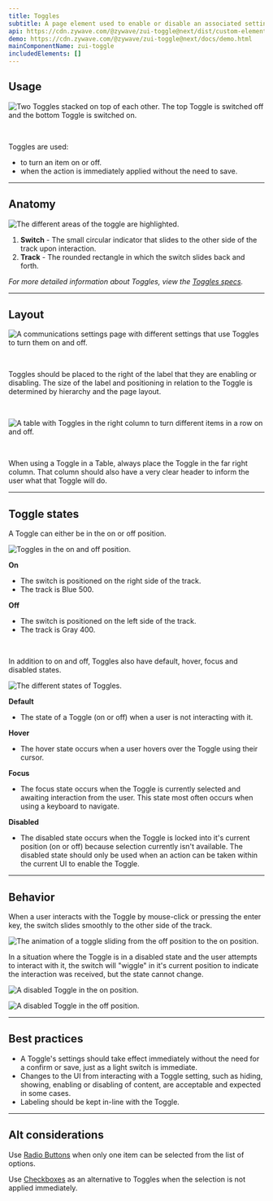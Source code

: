 ```yaml
---
title: Toggles
subtitle: A page element used to enable or disable an associated setting or feature.
api: https://cdn.zywave.com/@zywave/zui-toggle@next/dist/custom-elements.json
demo: https://cdn.zywave.com/@zywave/zui-toggle@next/docs/demo.html
mainComponentName: zui-toggle
includedElements: []
---
```

## Usage

![Two Toggles stacked on top of each other. The top Toggle is switched off and the bottom Toggle is switched on. ](/images/toggle_usage.svg "Toggle usage")

</br>

Toggles are used:

* to turn an item on or off.
* when the action is immediately applied without the need to save. 

- - -

## Anatomy

![The different areas of the toggle are highlighted.](/images/toggle_anatomy.svg "Toggle anatomy")

1. **Switch** - The small circular indicator that slides to the other side of the track upon interaction.
2. **Track** - The rounded rectangle in which the switch slides back and forth.  

*For more detailed information about Toggles, view the [Toggles specs](https://xd.adobe.com/view/1404bbb4-2679-48c1-8ef4-89cf1c1adcd4-4157/).*

- - -

## Layout

![A communications settings page with different settings that use Toggles to turn them on and off. ](/images/toggle_layout.svg "Toggle page layout")

</br>

Toggles should be placed to the right of the label that they are enabling or disabling. The size of the label and positioning in relation to the Toggle is determined by hierarchy and the page layout.

</br>

![A table with Toggles in the right column to turn different items in a row on and off.](/images/toggle_layout-table.svg "Toggle table layout")

</br>

When using a Toggle in a Table, always place the Toggle in the far right column. That column should also have a very clear header to inform the user what that Toggle will do.  

- - -

## Toggle states

A Toggle can either be in the on or off position. 

![Toggles in the on and off position.](/images/toggle_on-off.svg "Toggles on and off")

**On**

* The switch is positioned on the right side of the track.
* The track is Blue 500.

**Off**

* The switch is positioned on the left side of the track.
* The track is Gray 400.

</br>

In addition to on and off, Toggles also have default, hover, focus and disabled states.

![The different states of Toggles.](/images/toggle_states.svg "Toggle states")

**Default**

* The state of a Toggle (on or off) when a user is not interacting with it.

**Hover**

* The hover state occurs when a user hovers over the Toggle using their cursor.

**Focus** 

* The focus state occurs when the Toggle is currently selected and awaiting interaction from the user. This state most often occurs when using a keyboard to navigate. 

**Disabled**

* The disabled state occurs when the Toggle is locked into it's current position (on or off) because selection currently isn't available. The disabled state should only be used when an action can be taken within the current UI to enable the Toggle. 

- - -

## Behavior

When a user interacts with the Toggle by mouse-click or pressing the enter key, the switch slides smoothly to the other side of the track. 

![The animation of a toggle sliding from the off position to the on position. ](/images/toggle-on.gif "Toggle switching behavior")

In a situation where the Toggle is in a disabled state and the user attempts to interact with it, the switch will "wiggle" in it's current position to indicate the interaction was received, but the state cannot change.

![A disabled Toggle in the on position. ](/images/toggle-on-disabled.gif "Disabled on Toggle behavior")

![A disabled Toggle in the off position.](/images/toggle-off-disabled.gif "Disabled off Toggle behavior")

- - -

## Best practices

* A Toggle's settings should take effect immediately without the need for a confirm or save, just as a light switch is immediate.
* Changes to the UI from interacting with a Toggle setting, such as hiding, showing, enabling or disabling of content, are acceptable and expected in some cases. 
* Labeling should be kept in-line with the Toggle.

- - -

## Alt considerations

Use [Radio Buttons](/design-system/components/radio-buttons) when only one item can be selected from the list of options.

Use [Checkboxes](design-system/components/checkboxes) as an alternative to Toggles when the selection is not applied immediately.